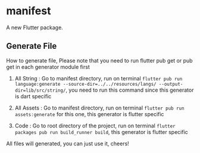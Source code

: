 # manifest

A new Flutter package.

## Generate File

How to generate file, Please note that you need to run flutter pub get or pub get in each generator module first

1.  All String : Go to manifest directory, run on terminal `flutter pub run language:generate --source-dir=../../resources/langs/ --output-dir=lib/src/string/`, you need to run this command since this generator is dart specific

2.  All Assets : Go to manifest directory, run on terminal `flutter pub run assets:generate` for this one, this generator is flutter specific

3.  Code : Go to root directory of the project, run on terminal `flutter packages pub run build_runner build`, this generator is flutter specific

All files will generated, you can just use it, cheers!
